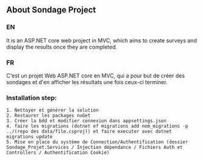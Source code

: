 ## About Sondage Project

### EN

It is an ASP.NET core web project in MVC, which aims to create surveys and display the results once they are completed.

### FR

C'est un projet Web ASP.NET core en MVC, qui a pour but de créer des sondages et d'en afficher les résultats une fois ceux-ci terminer.


### Installation step:
```
1. Nettoyer et générer la solution
2. Restaurer les packages nuGet
3. Créer la bdd et modifier connexion dans appsettings.json
4. faire les migrations (dotnet ef migrations add nom_migrations -p ../(repo des data/file.csproj)) et faire executer avec dotnet migrations update 
5. Mise en place du système de Connection/Authentification (dossier Sondage_Projet.Services / Injection dépendance / Fichiers Auth et Controllers / Authentification Cookie)
```
